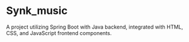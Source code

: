 # Synk_music
A project utilizing Spring Boot with Java backend, integrated with HTML, CSS, and JavaScript frontend components.
